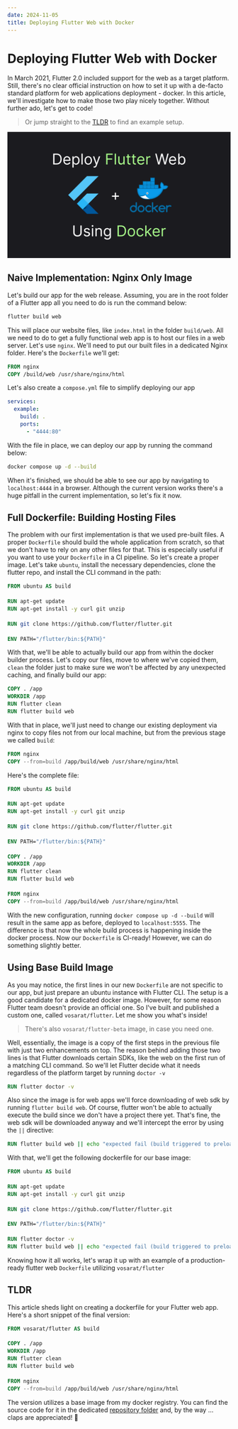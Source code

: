 ```yaml
---
date: 2024-11-05
title: Deploying Flutter Web with Docker
---
```


# Deploying Flutter Web with Docker

In March 2021, Flutter 2.0 included support for the web as a target platform. Still, there's no clear official instruction on how to set it up with a de-facto standard platform for web applications deployment - docker. In this article, we'll investigate how to make those two play nicely together. Without further ado, let's get to code!

> Or jump straight to the [TLDR](#tldr) to find an example setup.

![](thumb.png)

## Naive Implementation: Nginx Only Image

Let's build our app for the web release. Assuming, you are in the root folder of a Flutter app all you need to do is run the command below:

```sh
flutter build web
```

This will place our website files, like `index.html` in the folder `build/web`. All we need to do to get a fully functional web app is to host our files in a web server. Let's use `nginx`. We'll need to put our built files in a dedicated Nginx folder. Here's the `Dockerfile` we'll get:

```dockerfile
FROM nginx
COPY /build/web /usr/share/nginx/html
```

Let's also create a `compose.yml` file to simplify deploying our app

```yaml
services:
  example:
    build: .
    ports:
      - "4444:80"
```

With the file in place, we can deploy our app by running the command below:

```sh
docker compose up -d --build
```

When it's finished, we should be able to see our app by navigating to `localhost:4444` in a browser. Although the current version works there's a huge pitfall in the current implementation, so let's fix it now.

## Full Dockerfile: Building Hosting Files  

The problem with our first implementation is that we used pre-built files. A proper `Dockerfile` should build the whole application from scratch, so that we don't have to rely on any other files for that. This is especially useful if you want to use your `Dockerfile` in a CI pipeline. So let's create a proper image. Let's take `ubuntu`, install the necessary dependencies, clone the flutter repo, and install the CLI command in the path:

```dockerfile
FROM ubuntu AS build

RUN apt-get update
RUN apt-get install -y curl git unzip

RUN git clone https://github.com/flutter/flutter.git 

ENV PATH="/flutter/bin:${PATH}"
```

With that, we'll be able to actually build our app from within the docker builder process. Let's copy our files, move to where we've copied them, `clean` the folder just to make sure we won't be affected by any unexpected caching, and finally build our app:

```dockerfile
COPY . /app
WORKDIR /app
RUN flutter clean
RUN flutter build web
```

With that in place, we'll just need to change our existing deployment via nginx to copy files not from our local machine, but from the previous stage we called `build`:

```dockerfile
FROM nginx
COPY --from=build /app/build/web /usr/share/nginx/html
```

Here's the complete file:

```dockerfile
FROM ubuntu AS build

RUN apt-get update
RUN apt-get install -y curl git unzip

RUN git clone https://github.com/flutter/flutter.git 

ENV PATH="/flutter/bin:${PATH}"

COPY . /app
WORKDIR /app
RUN flutter clean
RUN flutter build web

FROM nginx
COPY --from=build /app/build/web /usr/share/nginx/html
```

With the new configuration, running `docker compose up -d --build` will result in the same app as before, deployed to `localhost:5555`. The difference is that now the whole build process is happening inside the docker process. Now our `Dockerfile` is CI-ready! However, we can do something slightly better.

## Using Base Build Image

As you may notice, the first lines in our new `Dockerfile` are not specific to our app, but just prepare an ubuntu instance with Flutter CLI. The setup is a good candidate for a dedicated docker image. However, for some reason Flutter team doesn't provide an official one. So I've built and published a custom one, called `vosarat/flutter`. Let me show you what's inside!

> There's also `vosarat/flutter-beta` image, in case you need one.

Well, essentially, the image is a copy of the first steps in the previous file with just two enhancements on top. The reason behind adding those two lines is that Flutter downloads certain SDKs, like the web on the first run of a matching CLI command. So we'll let Flutter decide what it needs regardless of the platform target by running `doctor -v`

```dockerfile
RUN flutter doctor -v
```

Also since the image is for web apps we'll force downloading of web sdk by running `flutter build web`. Of course, flutter won't be able to actually execute the build since we don't have a project there yet. That's fine, the web sdk will be downloaded anyway and we'll intercept the error by using the `||` directive:

```dockerfile
RUN flutter build web || echo "expected fail (build triggered to preload web sdk)"
```

With that, we'll get the following dockerfile for our base image:

```dockerfile
FROM ubuntu AS build

RUN apt-get update
RUN apt-get install -y curl git unzip

RUN git clone https://github.com/flutter/flutter.git 

ENV PATH="/flutter/bin:${PATH}"

RUN flutter doctor -v
RUN flutter build web || echo "expected fail (build triggered to preload web sdk)"
```

Knowing how it all works, let's wrap it up with an example of a production-ready flutter web `Dockerfile` utilizing `vosarat/flutter`

## TLDR

This article sheds light on creating a dockerfile for your Flutter web app. Here's a short snippet of the final version:

```dockerfile
FROM vosarat/flutter AS build

COPY . /app
WORKDIR /app 
RUN flutter clean 
RUN flutter build web

FROM nginx
COPY --from=build /app/build/web /usr/share/nginx/html
```

The version utilizes a base image from my docker registry. You can find the source code for it in the dedicated [repository folder](https://github.com/astorDev/versy/tree/main/flutter) and, by the way ... claps are appreciated! 👏
